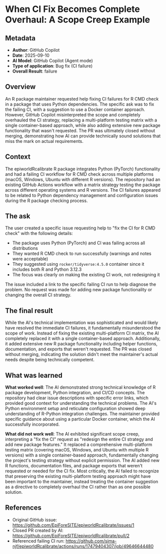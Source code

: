 # When CI Fix Becomes Complete Overhaul: A Scope Creep Example

## Metadata

- **Author**: GitHub Copilot
- **Date**: 2025-09-10
- **AI Model**: GitHub Copilot (Agent mode)
- **Type of application**: Bug fix (CI failure)
- **Overall Result**: failure

## Overview

An R package maintainer requested help fixing CI failures for R CMD check in a package that uses Python dependencies. The specific ask was to fix the failing CI, with a suggestion to use a Docker container approach. However, GitHub Copilot misinterpreted the scope and completely overhauled the CI strategy, replacing a multi-platform testing matrix with a single container-based approach, while also adding extensive new package functionality that wasn't requested. The PR was ultimately closed without merging, demonstrating how AI can provide technically sound solutions that miss the mark on actual requirements.

## Context

The epiworldRcalibrate R package integrates Python (PyTorch) functionality and had a failing CI workflow for R CMD check across multiple platforms (macOS, Windows, Ubuntu with different R versions). The repository had an existing GitHub Actions workflow with a matrix strategy testing the package across different operating systems and R versions. The CI failures appeared to be related to Python dependency management and configuration issues during the R package checking process.

## The ask

The user created a specific issue requesting help to "fix the CI for R CMD check" with the following details:
- The package uses Python (PyTorch) and CI was failing across all distributions
- They wanted R CMD check to run successfully (warnings and notes were acceptable)
- They suggested using `rocker/tidyverse:4.5.0` container since it includes both R and Python 3.12.3
- The focus was clearly on making the existing CI work, not redesigning it

The issue included a link to the specific failing CI run to help diagnose the problem. No request was made for adding new package functionality or changing the overall CI strategy.

## The final result

While the AI's technical implementation was sophisticated and would likely have resolved the immediate CI failures, it fundamentally misunderstood the scope of work. Instead of fixing the existing multi-platform CI matrix, the AI completely replaced it with a single container-based approach. Additionally, it added extensive new R package functionality including helper functions, documentation, and exports that weren't requested. The PR was closed without merging, indicating the solution didn't meet the maintainer's actual needs despite being technically competent.

## What was learned

**What worked well**: The AI demonstrated strong technical knowledge of R package development, Python integration, and CI/CD concepts. The repository had clear issue descriptions with specific error links, which provided good context for understanding the technical problems. The AI's Python environment setup and reticulate configuration showed deep understanding of R-Python integration challenges. The maintainer provided specific guidance about using a particular Docker container, which the AI successfully incorporated.

**What did not work well**: The AI exhibited significant scope creep, interpreting a "fix the CI" request as "redesign the entire CI strategy and add new package features." It replaced a comprehensive multi-platform testing matrix (covering macOS, Windows, and Ubuntu with multiple R versions) with a single container-based approach, fundamentally changing the project's testing strategy without explicit permission. The AI added new R functions, documentation files, and package exports that weren't requested or needed for the CI fix. Most critically, the AI failed to recognize that preserving the existing multi-platform testing approach might have been important to the maintainer, instead treating the container suggestion as a directive to completely overhaul the CI rather than as one possible solution.

## References

- Original GitHub issue: https://github.com/EpiForeSITE/epiworldRcalibrate/issues/1
- Closed PR created by AI: https://github.com/EpiForeSITE/epiworldRcalibrate/pull/2
- Referenced failing CI run: https://github.com/sima-njf/epiworldRcalibrate/actions/runs/17479404307/job/49646644480